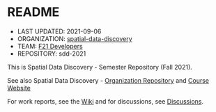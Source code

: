 # README
* LAST UPDATED: 2021-09-06
* ORGANIZATION: [spatial-data-discovery](https://github.com/spatial-data-discovery)
* TEAM: [F21 Developers](https://github.com/orgs/spatial-data-discovery/teams/f21-developers)
* REPOSITORY: sdd-2021

This is Spatial Data Discovery - Semester Repository (Fall 2021).

See also Spatial Data Discovery - [Organization Repository](https://github.com/spatial-data-discovery/spatial-data-discovery.github.io) and [Course Website](https://spatial-data-discovery.github.io/)

For work reports, see the [Wiki](https://github.com/spatial-data-discovery/sdd-2021/wiki) and for discussions, see [Discussions](https://github.com/orgs/spatial-data-discovery/teams/f21-developers/discussions).

